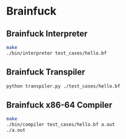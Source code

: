 # Brainfuck

## Brainfuck Interpreter

```Bash
make
./bin/interpreter test_cases/hello.bf
```

## Brainfuck Transpiler

```Bash
python transpiler.py ./test_cases/hello.bf
```

## Brainfuck x86-64 Compiler

```Bash
make
./bin/compiler test_cases/hello.bf a.out
./a.out
```
